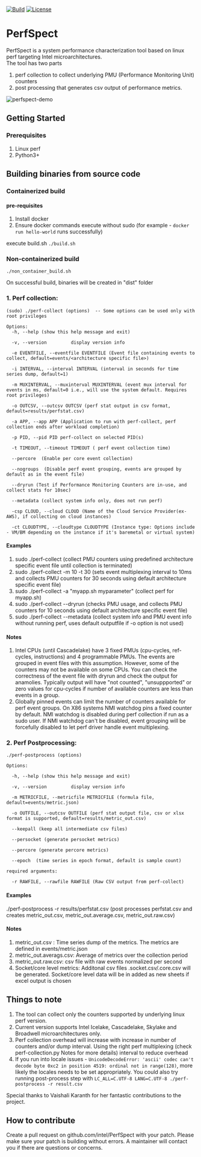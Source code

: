 [![Build](https://github.com/intel/PerfSpect/actions/workflows/build.yml/badge.svg)](https://github.com/intel/PerfSpect/actions/workflows/build.yml)
[![License](https://img.shields.io/badge/License-BSD--3-blue)](https://github.com/intel/PerfSpect/blob/master/LICENSE)

# PerfSpect

PerfSpect is a system performance characterization tool based on linux perf targeting Intel microarchitectures.  
The tool has two parts 
1. perf collection to collect underlying PMU (Performance Monitoring Unit) counters
2. post processing that generates csv output of performance metrics.

<!-- ![PerfSpect TMA](images/tma.JPG "perfspect-tma") -->
<!-- ![PerfSpect BS](images/basic_stats.JPG "perfspect-bs") -->
![perfspect-demo](https://user-images.githubusercontent.com/5321018/205151077-67810b83-5ebc-4a40-8b7d-6af3f27f08a2.gif)

## Getting Started

### Prerequisites

1. Linux perf
2. Python3+

## Building binaries from source code

### Containerized build
#### pre-requisites
  1. Install docker
  2. Ensure docker commands execute without sudo (for example - `docker run hello-world` runs successfully)

execute build.sh
`./build.sh`
### Non-containerized build
`./non_container_build.sh`

On successful build, binaries will be created in "dist" folder

### 1. Perf collection:

`(sudo) ./perf-collect (options)  -- Some options can be used only with root privileges `

```
Options:
  -h, --help (show this help message and exit)    

  -v, --version         display version info  

  -e EVENTFILE, --eventfile EVENTFILE (Event file containing events to collect, default=events/<architecture specific file>)

  -i INTERVAL, --interval INTERVAL (interval in seconds for time series dump, default=1)
 
  -m MUXINTERVAL, --muxinterval MUXINTERVAL (event mux interval for events in ms, default=0 i.e., will use the system default. Requires root privileges)
   
  -o OUTCSV, --outcsv OUTCSV (perf stat output in csv format, default=results/perfstat.csv)
  
  -a APP, --app APP (Application to run with perf-collect, perf collection ends after workload completion)
  
  -p PID, --pid PID perf-collect on selected PID(s)
	
  -t TIMEOUT, --timeout TIMEOUT ( perf event collection time)
  
  --percore  (Enable per core event collection)

  --nogroups  (Disable perf event grouping, events are grouped by default as in the event file)
  
  --dryrun (Test if Performance Monitoring Counters are in-use, and collect stats for 10sec)
  
  --metadata (collect system info only, does not run perf)

  -csp CLOUD, --cloud CLOUD (Name of the Cloud Service Provider(ex- AWS), if collecting on cloud instances)

  -ct CLOUDTYPE, --cloudtype CLOUDTYPE (Instance type: Options include - VM/BM depending on the instance if it's baremetal or virtual system)

  ```
#### Examples
1. sudo ./perf-collect (collect PMU counters using predefined architecture specific event file until collection is terminated)
2. sudo ./perf-collect -m 10 -t 30  (sets event multiplexing interval to 10ms and collects PMU counters for 30 seconds using default architecture specific event file)
3. sudo ./perf-collect -a "myapp.sh myparameter" (collect perf for myapp.sh)
4. sudo ./perf-collect --dryrun (checks PMU usage, and collects PMU counters for 10 seconds using default architecture specific event file)
5. sudo ./perf-collect --metadata (collect system info and PMU event info without running perf, uses default outputfile if -o option is not used)

#### Notes

1. Intel CPUs (until Cascadelake) have 3 fixed PMUs (cpu-cycles, ref-cycles, instructions) and 4 programmable PMUs. The events are grouped in event files with this assumption. However, some of the counters may not be available on some CPUs. You can check the correctness of the event file with dryrun and check the output for anamolies. Typically output will have "not counted", "unsuppported" or zero values for cpu-cycles if number of available counters are less than events in a group.
2. Globally pinned events can limit the number of counters available for perf event groups. On X86 systems NMI watchdog pins a fixed counter by default. NMI watchdog is disabled during perf collection if run as a sudo user. If NMI watchdog can't be disabled, event grouping will be forcefully disabled to let perf driver handle event multiplexing.

### 2. Perf Postprocessing:

`./perf-postprocess (options)`

```
Options:

  -h, --help (show this help message and exit)

  -v, --version         display version info 

  -m METRICFILE, --metricfile METRICFILE (formula file, default=events/metric.json)

  -o OUTFILE, --outcsv OUTFILE (perf stat output file, csv or xlsx format is supported, default=results/metric_out.csv)
  
  --keepall (keep all intermediate csv files)
  
  --persocket (generate persocket metrics)

  --percore (generate percore metrics)
  
  --epoch  (time series in epoch format, default is sample count)

required arguments:

  -r RAWFILE, --rawfile RAWFILE (Raw CSV output from perf-collect)
```  

#### Examples

./perf-postprocess -r results/perfstat.csv (post processes perfstat.csv and creates metric_out.csv, metric_out.average.csv, metric_out.raw.csv)


#### Notes

1. metric_out.csv : Time series dump of the metrics. The metrics are defined in events/metric.json
2. metric_out.averags.csv: Average of metrics over the collection period
3. metric_out.raw.csv: csv file with raw events normalized per second 	
4. Socket/core level metrics: Additonal csv files <outputfile>.socket.csv/<outpufile>.core.csv will be generated. Socket/core level data will be in added as new sheets if excel output is chosen
		
## Things to note

1. The tool can collect only the counters supported by underlying linux perf version. 
2. Current version supports Intel Icelake, Cascadelake, Skylake and Broadwell microarchitectures only.
3. Perf collection overhead will increase with increase in number of counters and/or dump interval. Using the right perf multiplexing (check perf-collection.py Notes for more details) interval to reduce overhead
4. If you run into locale issues - `UnicodeDecodeError: 'ascii' codec can't decode byte 0xc2 in position 4519: ordinal not in range(128)`, more likely the locales needs to be set appropriately. You could also try running post-process step with `LC_ALL=C.UTF-8 LANG=C.UTF-8 ./perf-postprocess -r result.csv`

Special thanks to Vaishali Karanth for her fantastic contributions to the project.

## How to contribute
Create a pull request on github.com/intel/PerfSpect with your patch. Please make sure your patch is building without errors. A maintainer will contact you if there are questions or concerns.
